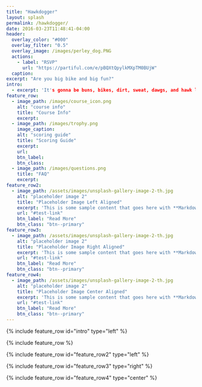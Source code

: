 ```yaml
---
title: "Hawkdogger"
layout: splash
permalink: /hawkdogger/
date: 2016-03-23T11:48:41-04:00
header:
  overlay_color: "#000"
  overlay_filter: "0.5"
  overlay_image: /images/perley_dog.PNG
  actions:
    - label: "RSVP"
      url: "https://partiful.com/e/pBQXtQpylkMXpTM0BUjW"
  caption: 
excerpt: "Are you big bike and big fun?"
intro: 
  - excerpt: 'It's gonna be buns, bikes, dirt, sweat, dawgs, and hawk laps./nTeams score points for eating hot dogs and completing bike laps from sunrise to noon.'
feature_row:
  - image_path: /images/course_icon.png
    alt: "course info"
    title: "Course Info"
    excerpt:
  - image_path: /images/trophy.png
    image_caption: 
    alt: "scoring guide"
    title: "Scoring Guide"
    excerpt:
    url: 
    btn_label:
    btn_class:
  - image_path: /images/questions.png
    title: "FAQ"
    excerpt: 
feature_row2:
  - image_path: /assets/images/unsplash-gallery-image-2-th.jpg
    alt: "placeholder image 2"
    title: "Placeholder Image Left Aligned"
    excerpt: 'This is some sample content that goes here with **Markdown** formatting. Left aligned with `type="left"`'
    url: "#test-link"
    btn_label: "Read More"
    btn_class: "btn--primary"
feature_row3:
  - image_path: /assets/images/unsplash-gallery-image-2-th.jpg
    alt: "placeholder image 2"
    title: "Placeholder Image Right Aligned"
    excerpt: 'This is some sample content that goes here with **Markdown** formatting. Right aligned with `type="right"`'
    url: "#test-link"
    btn_label: "Read More"
    btn_class: "btn--primary"
feature_row4:
  - image_path: /assets/images/unsplash-gallery-image-2-th.jpg
    alt: "placeholder image 2"
    title: "Placeholder Image Center Aligned"
    excerpt: 'This is some sample content that goes here with **Markdown** formatting. Centered with `type="center"`'
    url: "#test-link"
    btn_label: "Read More"
    btn_class: "btn--primary"
---
```


{% include feature_row id="intro" type="left" %}

{% include feature_row %}

{% include feature_row id="feature_row2" type="left" %}

{% include feature_row id="feature_row3" type="right" %}

{% include feature_row id="feature_row4" type="center" %}
